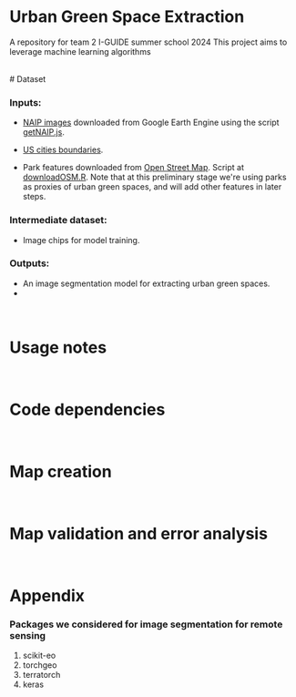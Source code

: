 # Urban Green Space Extraction
A repository for team 2 I-GUIDE summer school 2024
This project aims to leverage machine learning algorithms

<br>
# Dataset

### Inputs:

- [NAIP images](https://naip-usdaonline.hub.arcgis.com/) downloaded from Google Earth Engine using the script [getNAIP.js](https://github.com/wxyang007/UGS_iguide2024/tree/main/script/getNAIP.js).

- [US cities boundaries](https://www.census.gov/geographies/mapping-files/time-series/geo/cartographic-boundary.2020.html#list-tab-1883739534).

- Park features downloaded from [Open Street Map](https://www.openstreetmap.org/#map=17/43.590710/3.922770). Script at [downloadOSM.R](https://github.com/wxyang007/UGS_iguide2024/tree/main/script/downloadOSM.R). Note that at this preliminary stage we're using parks as proxies of urban green spaces, and will add other features in later steps.

### Intermediate dataset:
- Image chips for model training.

### Outputs:
- An image segmentation model for extracting urban green spaces.
-


<br>

# Usage notes
<br>

# Code dependencies
<br>

# Map creation
<br>

# Map validation and error analysis

<br>

# Appendix
### Packages we considered for image segmentation for remote sensing
1. scikit-eo
2. torchgeo
3. terratorch
4. keras
